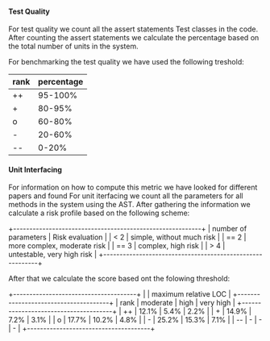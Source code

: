 #### Test Quality
For test quality we count all the assert statements Test classes in the code.
After counting the assert statements we calculate the percentage based on the total number of units in the system.

For benchmarking the test quality we have used the following treshold:

| rank | percentage |
|------|------------|
| ++   |   95-100%  |
| +    |   80-95%   |
| o    |   60-80%   |
| -    |   20-60%   |
| --   |   0-20%    |

#### Unit Interfacing
For information on how to compute this metric we have looked for different papers and found 
For unit iterfacing we count all the parameters for all methods in the system using the AST.
After gathering the information we calculate a risk profile based on the following scheme:

+----------------------------------------------------------+
| number of parameters      | Risk evaluation              |
| <  2 						          | simple, without much risk    |
| == 2                      | more complex, moderate risk  |
| == 3                      | complex, high risk           |
| >  4                      | untestable, very high risk   |
+----------------------------------------------------------+

After that we calculate the score based ont the folowing threshold:

+--------------------------------------+
|      |     maximum relative LOC      |
+--------------------------------------+
| rank | moderate | high   | very high |
+--------------------------------------+
| ++   |   12.1%  |  5.4%  |   2.2%    |
| +    |   14.9%  |  7.2%  |   3.1%    |
| o    |   17.7%  | 10.2%  |   4.8%   |
| -    |   25.2%  | 15.3%  |   7.1%   |
| --   |    -     |   -    |   -       |
+--------------------------------------+
